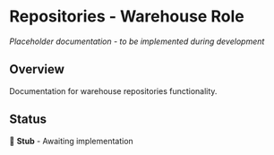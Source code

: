 # Repositories - Warehouse Role

*Placeholder documentation - to be implemented during development*

## Overview
Documentation for warehouse repositories functionality.

## Status
🔨 **Stub** - Awaiting implementation